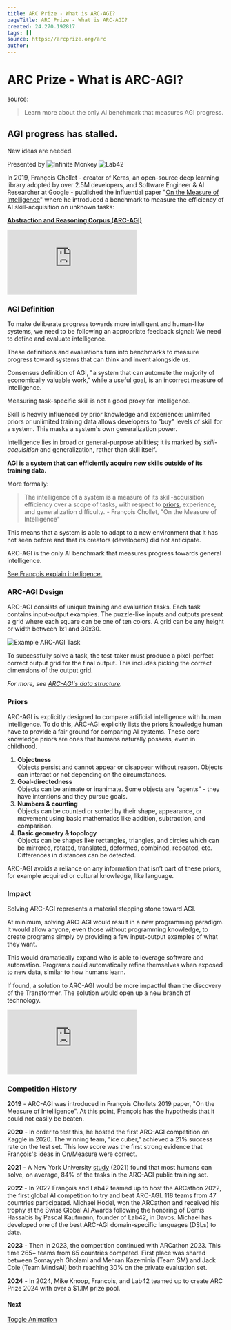 ```yaml
---
title: ARC Prize - What is ARC-AGI?
pageTitle: ARC Prize - What is ARC-AGI?
created: 24.270.192817
tags: []
source: https://arcprize.org/arc
author: 
---
```


# ARC Prize - What is ARC-AGI?
source: [](https://arcprize.org/arc)

> Learn more about the only AI benchmark that measures AGI progress.


## AGI progress has stalled.  
New ideas are needed.

Presented by ![Infinite Monkey](ARC%20Prize%20-%20What%20is%20ARC-AGI/im-logomark.svg) ![Lab42](ARC%20Prize%20-%20What%20is%20ARC-AGI/lab42-logo.svg)

In 2019, François Chollet - creator of Keras, an open-source deep learning library adopted by over 2.5M developers, and Software Engineer & AI Researcher at Google - published the influential paper "[On the Measure of Intelligence](https://arxiv.org/abs/1911.01547)" where he introduced a benchmark to measure the efficiency of AI skill-acquisition on unknown tasks:

**[Abstraction and Reasoning Corpus (ARC-AGI)](https://github.com/fchollet/ARC-AGI)**

<iframe src="https://www.youtube.com/embed/2W5D6J8om0c?si=3ABC-8-iim6FKKEU" title="YouTube video player" frameborder="0" allow="accelerometer; autoplay; clipboard-write; encrypted-media; gyroscope; picture-in-picture; web-share" referrerpolicy="strict-origin-when-cross-origin" allowfullscreen=""></iframe>

### AGI Definition

To make deliberate progress towards more intelligent and human-like systems, we need to be following an appropriate feedback signal: We need to define and evaluate intelligence.

These definitions and evaluations turn into benchmarks to measure progress toward systems that can think and invent alongside us.

Consensus definition of AGI, "a system that can automate the majority of economically valuable work," while a useful goal, is an incorrect measure of intelligence.

Measuring task-specific skill is not a good proxy for intelligence.

Skill is heavily influenced by prior knowledge and experience: unlimited priors or unlimited training data allows developers to "buy" levels of skill for a system. This masks a system's own generalization power.

Intelligence lies in broad or general-purpose abilities; it is marked by _skill-acquisition_ and generalization, rather than skill itself.

**AGI is a system that can efficiently acquire _new_ skills outside of its training data.**

More formally:

> The intelligence of a system is a measure of its skill-acquisition efficiency over a scope of tasks, with respect to [priors](https://arcprize.org/arc#priors), experience, and generalization difficulty. - François Chollet, "On the Measure of Intelligence"

This means that a system is able to adapt to a new environment that it has not seen before and that its creators (developers) did not anticipate.

ARC-AGI is the only AI benchmark that measures progress towards general intelligence.

[See François explain intelligence.](https://www.youtube.com/watch?v=PUAdj3w3wO4&t=1591s)

### ARC-AGI Design

ARC-AGI consists of unique training and evaluation tasks. Each task contains input-output examples. The puzzle-like inputs and outputs present a grid where each square can be one of ten colors. A grid can be any height or width between 1x1 and 30x30.

![Example ARC-AGI Task](ARC%20Prize%20-%20What%20is%20ARC-AGI/arc-example-task.jpg)

To successfully solve a task, the test-taker must produce a pixel-perfect correct output grid for the final output. This includes picking the correct dimensions of the output grid.

_For more, see [ARC-AGI's data structure](https://arcprize.org/guide#data-structure)._

### Priors

ARC-AGI is explicitly designed to compare artificial intelligence with human intelligence. To do this, ARC-AGI explicitly lists the priors knowledge human have to provide a fair ground for comparing AI systems. These core knowledge priors are ones that humans naturally possess, even in childhood.

1.  **Objectness**  
    Objects persist and cannot appear or disappear without reason. Objects can interact or not depending on the circumstances.
2.  **Goal-directedness**  
    Objects can be animate or inanimate. Some objects are "agents" - they have intentions and they pursue goals.
3.  **Numbers & counting**  
    Objects can be counted or sorted by their shape, appearance, or movement using basic mathematics like addition, subtraction, and comparison.
4.  **Basic geometry & topology**  
    Objects can be shapes like rectangles, triangles, and circles which can be mirrored, rotated, translated, deformed, combined, repeated, etc. Differences in distances can be detected.

ARC-AGI avoids a reliance on any information that isn’t part of these priors, for example acquired or cultural knowledge, like language.

### Impact

Solving ARC-AGI represents a material stepping stone toward AGI.

At minimum, solving ARC-AGI would result in a new programming paradigm. It would allow anyone, even those without programming knowledge, to create programs simply by providing a few input-output examples of what they want.

This would dramatically expand who is able to leverage software and automation. Programs could automatically refine themselves when exposed to new data, similar to how humans learn.

If found, a solution to ARC-AGI would be more impactful than the discovery of the Transformer. The solution would open up a new branch of technology.

<iframe src="https://www.youtube.com/embed/ZyA_6sX4ATY?si=nsu288A-NvSI5YKc" title="YouTube video player" frameborder="0" allow="accelerometer; autoplay; clipboard-write; encrypted-media; gyroscope; picture-in-picture; web-share" referrerpolicy="strict-origin-when-cross-origin" allowfullscreen=""></iframe>

### Competition History

**2019** - ARC-AGI was introduced in François Chollets 2019 paper, "On the Measure of Intelligence". At this point, François has the hypothesis that it could not easily be beaten.

**2020** - In order to test this, he hosted the first ARC-AGI competition on Kaggle in 2020. The winning team, "ice cuber," achieved a 21% success rate on the test set. This low score was the first strong evidence that François's ideas in On/Measure were correct.

**2021** - A New York University [study](https://cims.nyu.edu/~brenden/papers/JohnsonEtAl2021CogSci.pdf) (2021) found that most humans can solve, on average, 84% of the tasks in the ARC-AGI public training set.

**2022** - In 2022 François and Lab42 teamed up to host the ARCathon 2022, the first global AI competition to try and beat ARC-AGI. 118 teams from 47 countries participated. Michael Hodel, won the ARCathon and received his trophy at the Swiss Global AI Awards following the honoring of Demis Hassabis by Pascal Kaufmann, founder of Lab42, in Davos. Michael has developed one of the best ARC-AGI domain-specific languages (DSLs) to date.

**2023** - Then in 2023, the competition continued with ARCathon 2023. This time 265+ teams from 65 countries competed. First place was shared between Somayyeh Gholami and Mehran Kazeminia (Team SM) and Jack Cole (Team MindsAI) both reaching 30% on the private evaluation set.

**2024** - In 2024, Mike Knoop, François, and Lab42 teamed up to create ARC Prize 2024 with over a $1.1M prize pool.

#### Next

[Toggle Animation](https://arcprize.org/arc#)
